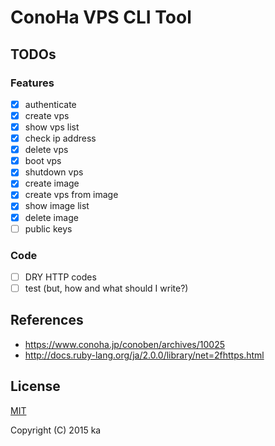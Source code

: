 # ConoHa VPS CLI Tool

## TODOs

### Features

- [x] authenticate
- [x] create vps
- [x] show vps list
- [x] check ip address
- [x] delete vps
- [x] boot vps
- [x] shutdown vps
- [x] create image
- [x] create vps from image
- [x] show image list
- [x] delete image
- [ ] public keys

### Code

- [ ] DRY HTTP codes
- [ ] test (but, how and what should I write?)

## References

* https://www.conoha.jp/conoben/archives/10025
* http://docs.ruby-lang.org/ja/2.0.0/library/net=2fhttps.html

## License

[MIT](http://opensource.org/licenses/MIT)

Copyright (C) 2015 ka
